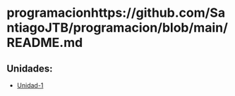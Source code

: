 # programacionhttps://github.com/SantiagoJTB/programacion/blob/main/README.md

## Unidades: 
- [Unidad-1](Unidad-1)
